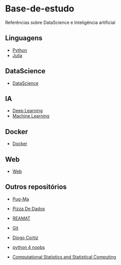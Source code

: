 # Base-de-estudo
Referências sobre DataScience e Inteligência artificial

## Linguagens
* [Python](https://github.com/levi-ufma/Base-de-estudo/blob/master/topicos/python.md)
* [Julia](https://github.com/levi-ufma/Base-de-estudo/blob/master/topicos/julia.md)

## DataScience
* [DataScience](https://github.com/levi-ufma/Base-de-estudo/blob/master/topicos/datascience.md)

## IA
* [Deep Learning](https://github.com/levi-ufma/Base-de-estudo/blob/master/topicos/deep-learning.md)
* [Machine Learning](https://github.com/levi-ufma/Base-de-estudo/blob/master/topicos/machine-learning.md)

## Docker
* [Docker](https://github.com/levi-ufma/Base-de-estudo/blob/master/topicos/docker.md)

## Web
* [Web]()
## Outros repositórios
* [Pug-Ma](https://github.com/pug-ma/materiais_estudo)

* [Pizza De Dados](https://github.com/PizzaDeDados/datascience-pizza)

* [REAMAT](https://www.ufrgs.br/reamat/)

* [Git](https://git-scm.com/book/en/v2/Getting-Started-First-Time-Git-Setup)

* [Diogo Cortiz](https://www.youtube.com/playlist?list=PLtQM10PgmGogjn0cikgWi8wpQUnV6ERkY)

* [python 4 noobs](https://github.com/wendrewdevelop/python4noobs)

* [Computational Statistics and Statistical Computing](http://people.duke.edu/~ccc14/sta-663-2018/index.html)

